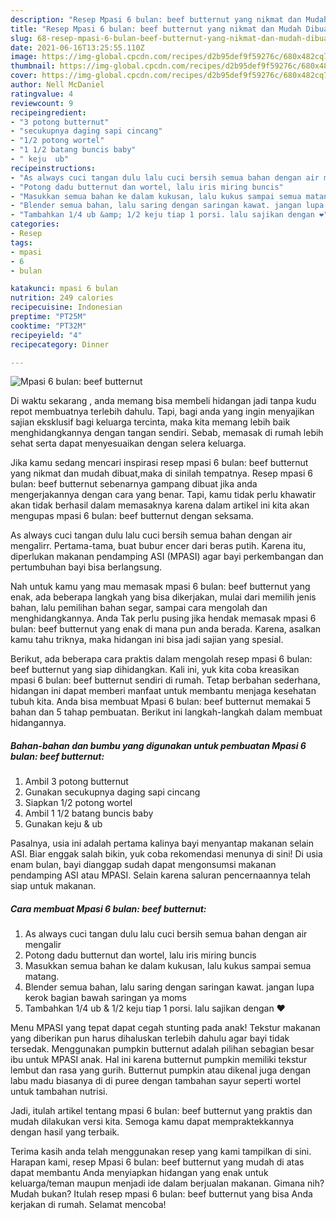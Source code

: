 ```yaml
---
description: "Resep Mpasi 6 bulan: beef butternut yang nikmat dan Mudah Dibuat"
title: "Resep Mpasi 6 bulan: beef butternut yang nikmat dan Mudah Dibuat"
slug: 68-resep-mpasi-6-bulan-beef-butternut-yang-nikmat-dan-mudah-dibuat
date: 2021-06-16T13:25:55.110Z
image: https://img-global.cpcdn.com/recipes/d2b95def9f59276c/680x482cq70/mpasi-6-bulan-beef-butternut-foto-resep-utama.jpg
thumbnail: https://img-global.cpcdn.com/recipes/d2b95def9f59276c/680x482cq70/mpasi-6-bulan-beef-butternut-foto-resep-utama.jpg
cover: https://img-global.cpcdn.com/recipes/d2b95def9f59276c/680x482cq70/mpasi-6-bulan-beef-butternut-foto-resep-utama.jpg
author: Nell McDaniel
ratingvalue: 4
reviewcount: 9
recipeingredient:
- "3 potong butternut"
- "secukupnya daging sapi cincang"
- "1/2 potong wortel"
- "1 1/2 batang buncis baby"
- " keju  ub"
recipeinstructions:
- "As always cuci tangan dulu lalu cuci bersih semua bahan dengan air mengalir"
- "Potong dadu butternut dan wortel, lalu iris miring buncis"
- "Masukkan semua bahan ke dalam kukusan, lalu kukus sampai semua matang."
- "Blender semua bahan, lalu saring dengan saringan kawat. jangan lupa kerok bagian bawah saringan ya moms"
- "Tambahkan 1/4 ub &amp; 1/2 keju tiap 1 porsi. lalu sajikan dengan ❤️"
categories:
- Resep
tags:
- mpasi
- 6
- bulan

katakunci: mpasi 6 bulan 
nutrition: 249 calories
recipecuisine: Indonesian
preptime: "PT25M"
cooktime: "PT32M"
recipeyield: "4"
recipecategory: Dinner

---
```



![Mpasi 6 bulan: beef butternut](https://img-global.cpcdn.com/recipes/d2b95def9f59276c/680x482cq70/mpasi-6-bulan-beef-butternut-foto-resep-utama.jpg)

Di waktu  sekarang , anda memang bisa membeli hidangan jadi tanpa kudu repot membuatnya terlebih dahulu. Tapi, bagi anda yang ingin menyajikan sajian eksklusif bagi keluarga tercinta, maka kita memang lebih baik menghidangkannya dengan tangan sendiri. Sebab, memasak di rumah lebih sehat serta dapat menyesuaikan dengan selera keluarga.

Jika kamu sedang mencari inspirasi resep mpasi 6 bulan: beef butternut yang nikmat dan mudah dibuat,maka di sinilah tempatnya. Resep mpasi 6 bulan: beef butternut  sebenarnya gampang dibuat jika anda mengerjakannya dengan cara yang benar. Tapi, kamu tidak perlu khawatir akan tidak berhasil dalam memasaknya 
karena dalam artikel ini kita akan mengupas mpasi 6 bulan: beef butternut dengan seksama.  

As always cuci tangan dulu lalu cuci bersih semua bahan dengan air mengalirr. Pertama-tama, buat bubur encer dari beras putih. Karena itu, diperlukan makanan pendamping ASI (MPASI) agar bayi perkembangan dan pertumbuhan bayi bisa berlangsung.

Nah untuk kamu yang mau memasak mpasi 6 bulan: beef butternut yang enak, ada beberapa langkah yang bisa dikerjakan, mulai dari memilih jenis bahan, lalu pemilihan bahan segar, sampai cara mengolah dan menghidangkannya. Anda Tak perlu pusing jika hendak memasak mpasi 6 bulan: beef butternut yang enak di mana pun anda berada. Karena, asalkan kamu  tahu triknya, maka hidangan ini bisa jadi sajian yang spesial.

Berikut, ada beberapa cara praktis  dalam mengolah resep mpasi 6 bulan: beef butternut yang siap dihidangkan. Kali ini, yuk kita coba kreasikan mpasi 6 bulan: beef butternut sendiri di rumah. Tetap berbahan sederhana, hidangan ini dapat memberi manfaat untuk membantu menjaga kesehatan tubuh kita. Anda bisa membuat Mpasi 6 bulan: beef butternut memakai 5 bahan dan 5 tahap pembuatan. Berikut ini langkah-langkah dalam membuat hidangannya.

<!--inarticleads1-->

##### Bahan-bahan dan bumbu yang digunakan untuk pembuatan Mpasi 6 bulan: beef butternut:

1. Ambil 3 potong butternut
1. Gunakan secukupnya daging sapi cincang
1. Siapkan 1/2 potong wortel
1. Ambil 1 1/2 batang buncis baby
1. Gunakan  keju &amp; ub


Pasalnya, usia ini adalah pertama kalinya bayi menyantap makanan selain ASI. Biar enggak salah bikin, yuk coba rekomendasi menunya di sini! Di usia enam bulan, bayi dianggap sudah dapat mengonsumsi makanan pendamping ASI atau MPASI. Selain karena saluran pencernaannya telah siap untuk makanan. 

<!--inarticleads2-->

##### Cara membuat Mpasi 6 bulan: beef butternut:

1. As always cuci tangan dulu lalu cuci bersih semua bahan dengan air mengalir
1. Potong dadu butternut dan wortel, lalu iris miring buncis
1. Masukkan semua bahan ke dalam kukusan, lalu kukus sampai semua matang.
1. Blender semua bahan, lalu saring dengan saringan kawat. jangan lupa kerok bagian bawah saringan ya moms
1. Tambahkan 1/4 ub &amp; 1/2 keju tiap 1 porsi. lalu sajikan dengan ❤️


Menu MPASI yang tepat dapat cegah stunting pada anak! Tekstur makanan yang diberikan pun harus dihaluskan terlebih dahulu agar bayi tidak tersedak. Menggunakan pumpkin butternut adalah pilihan sebagian besar ibu untuk MPASI anak. Hal ini karena butternut pumpkin memiliki tekstur lembut dan rasa yang gurih. Butternut pumpkin atau dikenal juga dengan labu madu biasanya di di puree dengan tambahan sayur seperti wortel untuk tambahan nutrisi. 

Jadi, itulah artikel tentang  mpasi 6 bulan: beef butternut  yang praktis dan mudah dilakukan versi kita. Semoga kamu dapat mempraktekkannya dengan hasil yang terbaik. 

Terima kasih anda telah menggunakan resep yang kami tampilkan di sini. Harapan kami, resep  Mpasi 6 bulan: beef butternut yang mudah di atas dapat membantu Anda menyiapkan hidangan yang enak untuk keluarga/teman maupun menjadi ide dalam berjualan makanan. Gimana nih? Mudah bukan? Itulah resep mpasi 6 bulan: beef butternut yang bisa Anda kerjakan di rumah. Selamat mencoba!

